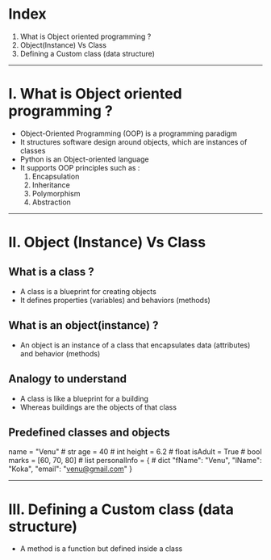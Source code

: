 # Index
1. What is Object oriented programming ?
2. Object(Instance) Vs Class
3. Defining a Custom class (data structure)
---------------------------------------------------------------------------------------------------------------------------------------------------------------------------------------------------------------------
# I. What is Object oriented programming ?
 - Object-Oriented Programming (OOP) is a programming paradigm
 - It structures software design around objects, which are instances of classes
 - Python is an Object-oriented language
 - It supports OOP principles such as :
    1. Encapsulation
    2. Inheritance
    3. Polymorphism
    4. Abstraction
---------------------------------------------------------------------------------------------------------------------------------------------------------------------------------------------------------------------
# II. Object (Instance) Vs Class

## What is a class ?
 - A class is a blueprint for creating objects
 - It defines properties (variables) and behaviors (methods)

## What is an object(instance) ?
 - An object is an instance of a class that encapsulates data (attributes) and behavior (methods)

## Analogy to understand 
 - A class is like a blueprint for a building
 - Whereas buildings are the objects of that class
 
## Predefined classes and objects
name = "Venu"           # str 
age = 40                # int
height = 6.2            # float
isAdult = True          # bool
marks = [60, 70, 80]    # list
personalInfo = {        # dict
 "fName": "Venu",
 "lName": "Koka",
 "email": "venu@gmail.com"
}
 
---------------------------------------------------------------------------------------------------------------------------------------------------------------------------------------------------------------------
# III. Defining a Custom class (data structure)
- A method is a function but defined inside a class





























